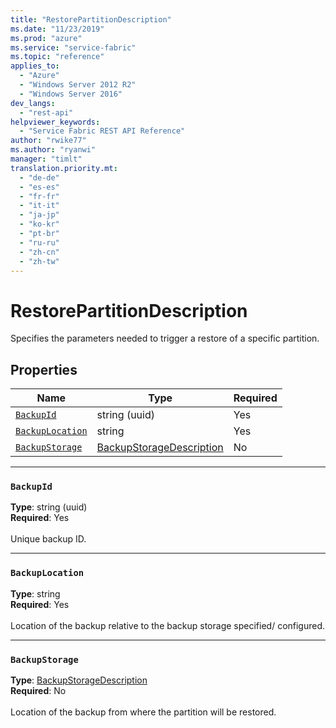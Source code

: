 ```yaml
---
title: "RestorePartitionDescription"
ms.date: "11/23/2019"
ms.prod: "azure"
ms.service: "service-fabric"
ms.topic: "reference"
applies_to: 
  - "Azure"
  - "Windows Server 2012 R2"
  - "Windows Server 2016"
dev_langs: 
  - "rest-api"
helpviewer_keywords: 
  - "Service Fabric REST API Reference"
author: "rwike77"
ms.author: "ryanwi"
manager: "timlt"
translation.priority.mt: 
  - "de-de"
  - "es-es"
  - "fr-fr"
  - "it-it"
  - "ja-jp"
  - "ko-kr"
  - "pt-br"
  - "ru-ru"
  - "zh-cn"
  - "zh-tw"
---
```

# RestorePartitionDescription

Specifies the parameters needed to trigger a restore of a specific partition.

## Properties
| Name | Type | Required |
| --- | --- | --- |
| [`BackupId`](#backupid) | string (uuid) | Yes |
| [`BackupLocation`](#backuplocation) | string | Yes |
| [`BackupStorage`](#backupstorage) | [BackupStorageDescription](sfclient-model-backupstoragedescription.md) | No |

____
### `BackupId`
__Type__: string (uuid) <br/>
__Required__: Yes<br/>
<br/>
Unique backup ID.

____
### `BackupLocation`
__Type__: string <br/>
__Required__: Yes<br/>
<br/>
Location of the backup relative to the backup storage specified/ configured.

____
### `BackupStorage`
__Type__: [BackupStorageDescription](sfclient-model-backupstoragedescription.md) <br/>
__Required__: No<br/>
<br/>
Location of the backup from where the partition will be restored.

